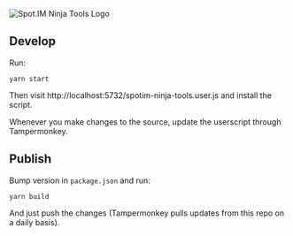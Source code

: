 ![Spot.IM Ninja Tools Logo](./src/header.png)

## Develop

Run:

```
yarn start
```

Then visit http://localhost:5732/spotim-ninja-tools.user.js and install the script.

Whenever you make changes to the source, update the userscript through Tampermonkey.

## Publish

Bump version in `package.json` and run:

```
yarn build
```

And just push the changes (Tampermonkey pulls updates from this repo on a daily basis).

